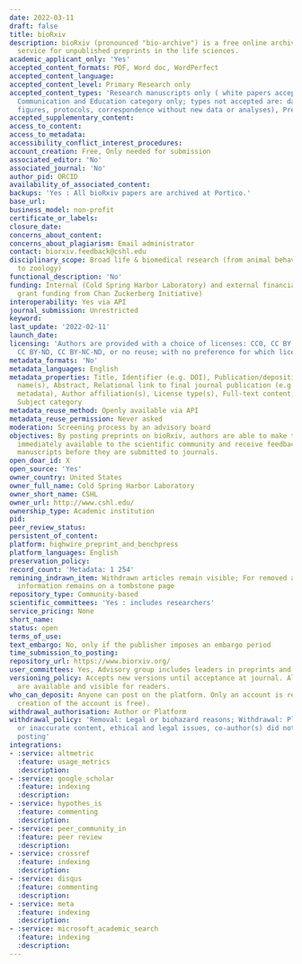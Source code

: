 ```yaml
---
date: 2022-03-11
draft: false
title: bioRxiv
description: bioRxiv (pronounced "bio-archive") is a free online archive and distribution
  service for unpublished preprints in the life sciences.
academic_applicant_only: 'Yes'
accepted_content_formats: PDF, Word doc, WordPerfect
accepted_content_language:
accepted_content_level: Primary Research only
accepted_content_types: 'Research manuscripts only ( white papers accepted in Scientific
  Communication and Education category only; types not accepted are: datasets, theses,
  figures, protocols, correspondence without new data or analyses), Preprints'
accepted_supplementary_content:
access_to_content:
access_to_metadata:
accessibility_conflict_interest_procedures:
account_creation: Free, Only needed for submission
associated_editor: 'No'
associated_journal: 'No'
author_pid: ORCID
availability_of_associated_content:
backups: 'Yes : All bioRxiv papers are archived at Portico.'
base_url:
business_model: non-profit
certificate_or_labels:
closure_date:
concerns_about_content:
concerns_about_plagiarism: Email administrator
contact: biorxiv.feedback@cshl.edu
disciplinary_scope: Broad life & biomedical research (from animal behaviour and cognition
  to zoology)
functional_description: 'No'
funding: Internal (Cold Spring Harbor Laboratory) and external financial support (multiyear
  grant funding from Chan Zuckerberg Initiative)
interoperability: Yes via API
journal_submission: Unrestricted
keyword:
last_update: '2022-02-11'
launch_date:
licensing: 'Authors are provided with a choice of licenses: CC0, CC BY, CC BY-NC,
  CC BY-ND, CC BY-NC-ND, or no reuse; with no preference for which license chosen'
metadata_formats: 'No'
metadata_languages: English
metadata_properties: Title, Identifier (e.g. DOI), Publication/deposition date, Author
  name(s), Abstract, Relational link to final journal publication (e.g. in crossref
  metadata), Author affiliation(s), License type(s), Full-text content, References,
  Subject category
metadata_reuse_method: Openly available via API
metadata_reuse_permission: Never asked
moderation: Screening process by an advisory board
objectives: By posting preprints on bioRxiv, authors are able to make their findings
  immediately available to the scientific community and receive feedback on draft
  manuscripts before they are submitted to journals.
open_doar_id: X
open_source: 'Yes'
owner_country: United States
owner_full_name: Cold Spring Harbor Laboratory
owner_short_name: CSHL
owner_url: http://www.cshl.edu/
ownership_type: Academic institution
pid:
peer_review_status:
persistent_of_content:
platform: highwire_preprint_and_benchpress
platform_languages: English
preservation_policy:
record_count: 'Metadata: 1 254'
remining_indrawn_item: Withdrawn articles remain visible; For removed articles, basic
  information remains on a tombstone page
repository_type: Community-based
scientific_committees: 'Yes : includes researchers'
service_pricing: None
short_name:
status: open
terms_of_use:
text_embargo: No, only if the publisher imposes an embargo period
time_submission_to_posting:
repository_url: https://www.biorxiv.org/
user_committees: Yes, Advisory group includes leaders in preprints and scholarly communication.
versioning_policy: Accepts new versions until acceptance at journal. All versions
  are available and visible for readers.
who_can_deposit: Anyone can post on the platform. Only an account is required ( The
  creation of the account is free).
withdrawal_authorisation: Author or Platform
withdrawal_policy: 'Removal: Legal or biohazard reasons; Withdrawal: Plagiarism, false
  or inaccurate content, ethical and legal issues, co-author(s) did not consent to
  posting'
integrations:
- :service: altmetric
  :feature: usage_metrics
  :description:
- :service: google_scholar
  :feature: indexing
  :description:
- :service: hypothes_is
  :feature: commenting
  :description:
- :service: peer_community_in
  :feature: peer review
  :description:
- :service: crossref
  :feature: indexing
  :description:
- :service: disqus
  :feature: commenting
  :description:
- :service: meta
  :feature: indexing
  :description:
- :service: microsoft_academic_search
  :feature: indexing
  :description:
---
```



